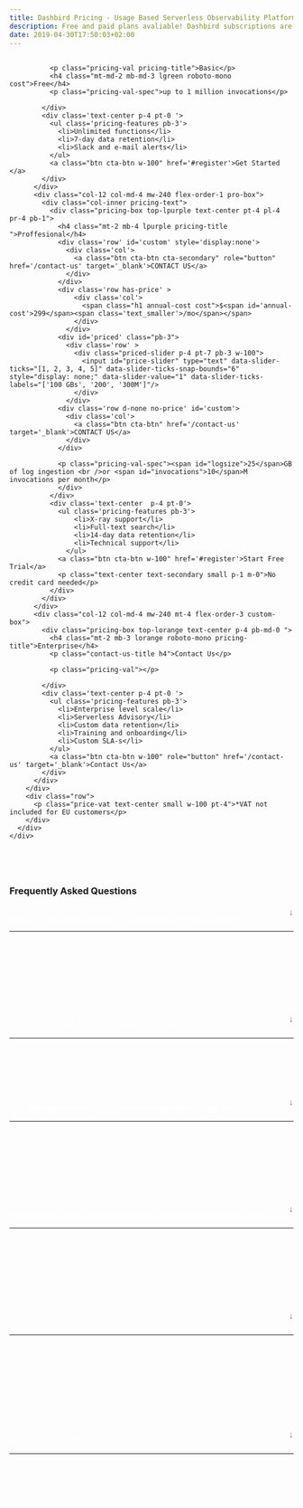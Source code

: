 ```yaml
---
title: Dashbird Pricing - Usage Based Serverless Observability Platform
description: Free and paid plans avaliable! Dashbird subscriptions are priced by usage and measured in GB. The plans currently cover AWS Lambda, AWS X-Ray and API Gateway and offer wide range of monitoring, alerting and debugging features. Great value for money!
date: 2019-04-30T17:50:03+02:00
---
```


<script>
  // document
  //   .querySelector('#navigation ul li.nav-item.pricing')
  //   .classList
  //   .add('active')

</script>

<section class="container-fluid triangle-bg pricing-page" >
  <div class="container">
    <div class="row">
      <div class="col text-center mt-5 mb-3">
        <h1 class="roboto-mono"></h1>
        <p class="h5 mt-3 mb-5 sf-ui-text"></p>
      </div>
    </div>
    <div class="row justify-content-md-center align-items-center sf-ui-text">  
      <div class="col-sm-12 col-md-12 mb-5">
        <div class="row">
          <div class="col-12 col-md-4 mw-240 mt-4 flex-order-2 free-box">
            <div class="pricing-box  top-lgreen text-center p-4 pb-md-0">
              
              <p class="pricing-val pricing-title">Basic</p>
              <h4 class="mt-md-2 mb-md-3 lgreen roboto-mono cost">Free</h4>
              <p class="pricing-val-spec">up to 1 million invocations</p>

            </div>
            <div class='text-center p-4 pt-0 '>
              <ul class='pricing-features pb-3'>
                <li>Unlimited functions</li>
                <li>7-day data retention</li>
                <li>Slack and e-mail alerts</li>
              </ul>
              <a class="btn cta-btn w-100" href='#register'>Get Started </a>
            </div>
          </div>
          <div class="col-12 col-md-4 mw-240 flex-order-1 pro-box">
            <div class="col-inner pricing-text">
              <div class="pricing-box top-lpurple text-center pt-4 pl-4 pr-4 pb-1">
                <h4 class="mt-2 mb-4 lpurple pricing-title ">Proffesional</h4>
                <div class='row' id='custom' style='display:none'>
                  <div class='col'>
                    <a class="btn cta-btn cta-secondary" role="button" href='/contact-us' target='_blank'>CONTACT US</a>
                  </div>
                </div>
                <div class='row has-price' >
                    <div class='col'>
                      <span class="h1 annual-cost cost">$<span id='annual-cost'>299</span><span class='text_smaller'>/mo</span></span>
                    </div>
                  </div>
                <div id='priced' class="pb-3">
                  <div class='row' >
                    <div class="priced-slider p-4 pt-7 pb-3 w-100">
                      <input id="price-slider" type="text" data-slider-ticks="[1, 2, 3, 4, 5]" data-slider-ticks-snap-bounds="6" style="display: none;" data-slider-value="1" data-slider-ticks-labels="['100 GBs', '200', '300M']"/>
                    </div>
                  </div>
                <div class='row d-none no-price' id='custom'>
                  <div class='col'>
                    <a class="btn cta-btn" href='/contact-us' target='_blank'>CONTACT US</a>
                  </div>
                </div>
                  
                <p class="pricing-val-spec"><span id="logsize">25</span>GB of log ingestion <br />or <span id="invocations">10</span>M invocations per month</p>
                </div>
              </div>
              <div class='text-center  p-4 pt-0'>
                <ul class='pricing-features pb-3'>
                    <li>X-ray support</li>
                    <li>Full-text search</li>
                    <li>14-day data retention</li>
                    <li>Technical support</li>
                  </ul>
                <a class="btn cta-btn w-100" href='#register'>Start Free Trial</a>
                <p class="text-center text-secondary small p-1 m-0">No credit card needed</p>
              </div>
            </div>
          </div>
          <div class="col-12 col-md-4 mw-240 mt-4 flex-order-3 custom-box">
            <div class="pricing-box top-lorange text-center p-4 pb-md-0 ">
              <h4 class="mt-2 mb-3 lorange roboto-mono pricing-title">Enterprise</h4>
              <p class="contact-us-title h4">Contact Us</p>
              
              <p class="pricing-val"></p>
              
            </div>
            <div class='text-center p-4 pt-0 '>
              <ul class='pricing-features pb-3'>
                <li>Enterprise level scale</li>
                <li>Serverless Advisory</li>
                <li>Custom data retention</li>
                <li>Training and onboarding</li>
                <li>Custom SLA-s</li>
              </ul>
              <a class="btn cta-btn w-100" role="button" href='/contact-us' target='_blank'>Contact Us</a>
            </div>
          </div>
        </div>
        <div class="row">
          <p class="price-vat text-center small w-100 pt-4">*VAT not included for EU customers</p>
        </div>
      </div>
    </div>
  </div>
</section>

<section class="container-fluid blue-bg pricing-page mb-5 pb-5" >
    <div class="container">
      <div class="row">
        <div class="col-lg-8 col-12 pb-5 m-auto">
        <h3 class='text-center mb-5 roboto-mono' style='margin-top: 80px;'>Frequently Asked Questions</h3>
        <div class='accordion' id='faqs'>
          <div class='card'>
            <div class="card-header" id="headingOne">
              <h5 class="mb-0"class="btn" type="button" data-toggle="collapse" data-target="#collapseOne" aria-expanded="true" aria-controls="collapseOne">
                  How do I know how many GB I'm using and what plan to choose?
              </h5>
            </div>
            <div id="collapseOne" class="collapse hide" aria-labelledby="headingOne" data-parent="#accordionExample">
              <div class="card-body font-reno">
                Just sign up for the free trial and check the Subscription page inside the webapp to get an overview of your usage. Don't worry, we don't require credit card information until the end of your trial.
              </div>
            </div>
          </div>
          <div class='card'>
            <div class="card-header" id="headingTwo">
              <h5 class="mb-0" class="btn" type="button" data-toggle="collapse" data-target="#collapseTwo" aria-expanded="true" aria-controls="collapseTwo">
                  What features do I get to use during the free trial?
              </h5>
            </div>
            <div id="collapseTwo" class="collapse hide" aria-labelledby="headingTwo" data-parent="#accordionExample">
              <div class="card-body font-reno">
              All of them!
              </div>
            </div>
          </div>
          <div class='card'>
            <div class="card-header" id="headingSix">
              <h5 class="mb-0" class="btn" type="button" data-toggle="collapse" data-target="#collapseSix" aria-expanded="true" aria-controls="collapseSix">
                 How much data volume do I get allocated during my 14 day trial? 
              </h5>
            </div>
            <div id="collapseSix" class="collapse hide" aria-labelledby="headingSix" data-parent="#accordionExample">
              <div class="card-body font-reno">
              The default data ingeston limit during the 14 day trial is 25GB. For complex proof of concept pilots of Dashbird, please contact the sales team to cater a greater data volume need for your trial.
              </div>
            </div>
          </div>
          <div class='card'>
            <div class="card-header" id="headingThree">
              <h5 class="mb-0" class="btn" type="button" data-toggle="collapse" data-target="#collapseThree" aria-expanded="true" aria-controls="collapseThree">
                  What happens when I have to upgrade in the middle of the pricing cycle?
              </h5>
            </div>
            <div id="collapseThree" class="collapse hide" aria-labelledby="headingThree" data-parent="#accordionExample">
              <div class="card-body font-reno">
                Dashbird billing is transparent and fair. If you upgrade your plan in the middle of the billing cycle, you will be charged for the prorated amount.
              </div>
            </div>
          </div>
          <div class='card'>
            <div class="card-header" id="headingFour">
              <h5 class="mb-0" class="btn" type="button" data-toggle="collapse" data-target="#collapseFour" aria-expanded="true" aria-controls="collapseFour">
                  Do you offer refunds?
              </h5>
            </div>
            <div id="collapseFour" class="collapse hide" aria-labelledby="headingFour" data-parent="#accordionExample">
              <div class="card-body font-reno">
                No, we don't do refunds. When you are on a monthly or annual subscription, you can cancel that any time and won't be charged again, but you will still have access to your account until the end of that billing period.
              </div>
            </div>
          </div>
          <div class='card'>
            <div class="card-header" id="headingFive">
              <h5 class="mb-0" class="btn" type="button" data-toggle="collapse" data-target="#collapseFive" aria-expanded="true" aria-controls="collapseFive">
                  Do you offer any discounts?
              </h5>
            </div>
            <div id="collapseFive" class="collapse hide" aria-labelledby="headingFive" data-parent="#accordionExample">
              <div class="card-body font-reno">
                You will get a discount on all plans when you sign up for an annual subscription.
              </div>
            </div>
          </div>
        </div>
      </div>
    </div>
  </div>
</section>

<script>
  fbq('track', 'ViewContent', {
    content_ids: 'pricing',
  });
</script>

<style>
  /* bootstrap override */

.slider-handle {
  background-color: #6c65ff;
  background-image: radial-gradient(#6c65ff 44%, #000 103%, #6c65ff 55%);
  background-clip: padding-box;
  box-shadow: 0 0 4px 2px #6c65ff;
  width: 15px;
  height: 15px;
  margin-top: 3px;
}

.slider-tick {
  position: absolute;
  cursor: pointer;
  width: 15px;
  height: 15px;
  margin-top: 3px;
  background: #000;
  filter: none;
  opacity: 1;
  border: 1px solid #232323;
}

.slider-track
{
  background: #232323;
}

.slider-tick.in-selection
{
  background-color: #6c65ff;
  background-image: -webkit-linear-gradient(top,#6c65ff 0,#6c65ff 100%);
  background-image: -o-linear-gradient(top,#6c65ff 0,#6c65ff 100%);
  background-image: linear-gradient(to bottom,#6c65ff 0,#6c65ff 100%);
  background-repeat: repeat-x;
  filter: progid:DXImageTransform.Microsoft.gradient(startColorstr='#6c65ff',endColorstr='#6c65ff',GradientType=0);
  opacity: 1;
}

a.btn.cta-btn {
    color: #fff;
    font-family: 'Reno Mono', monospace;
}

.card{
  background: transparent;
}

.card-header [type=button] {
    -webkit-appearance: unset;
    border-bottom: 1px solid #191919;
    color: #FFFFFF;	font-family: "SF UI Text";	font-size: 14px;	letter-spacing: 0.5px;	line-height: 42px;
}

.card-body {
    -ms-flex: 1 1 auto;
    flex: 1 1 auto;
    padding: 1.25rem;
    opacity: 0.5;
    text-align: justify;
    color: #FFFFFF;
    letter-spacing: 0.43px;
    line-height: 21px;
}

.card-header h5:after {
    font-family: 'FontAwesome';
    font-style: normal;
    font-size: 1rem;
    content: "↓";
    color: #797979;
    float: right;
    margin-top: -12px;
}
.card-header h5.collapsed:after {
    content: "↑";
}

.slider.slider-horizontal .slider-tick-label-container .slider-tick-label
{
  padding-top: 4px;
    display: inline-block;
    text-align: center;
    height: 11px;	width: 44px;	opacity: 0.5;	color: #FFFFFF;	font-family: "Reno Mono";	font-size: 11.2px;	line-height: 14px;	text-align: center;
}

</style>
